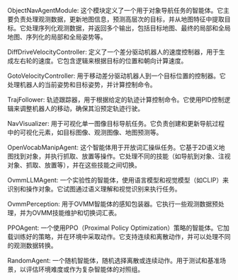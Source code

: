 ObjectNavAgentModule: 这个模块定义了一个用于对象导航任务的智能体。它主要负责处理观测数据，更新地图信息，预测高层次的目标，并从地图特征中提取目标。它处理序列化观测数据，并返回多个输出，包括目标地图、最终的局部和全局地图、序列化的局部和全局姿势等。

DiffDriveVelocityController: 定义了一个差分驱动机器人的速度控制器，用于生成左右轮的速度。它包含逻辑来根据目标的位置和朝向计算速度。

GotoVelocityController: 用于移动差分驱动机器人到一个目标位置的控制器。它处理机器人的当前姿势和目标姿势，并计算控制命令。

TrajFollower: 轨迹跟踪器，用于根据给定的轨迹计算控制命令。它使用PID控制逻辑来调整机器人的移动，确保其沿预定轨迹行驶。

NavVisualizer: 用于可视化单一图像目标导航任务。它负责创建和更新导航过程中的可视化元素，如目标图像、观测图像、地图预测等。

OpenVocabManipAgent: 这个智能体用于开放词汇操纵任务。它基于2D语义地图找到对象，并执行抓取、放置等操作。它处理不同的技能（如导航到对象、注视对象、抓取、放置等），并在这些技能之间切换。

OvmmLLMAgent: 一个实验性的智能体，使用语言模型和视觉模型（如CLIP）来识别和操作对象。它试图通过语义理解和视觉识别来执行任务。

OvmmPerception: 用于OVMM智能体的感知包装器。它执行一些观测数据预处理，并为OVMM技能维护和切换词汇表。

PPOAgent: 一个使用PPO（Proximal Policy Optimization）策略的智能体。它加载训练好的策略，并在环境中采取动作。它支持连续和离散动作，并可以处理不同的观测数据转换。

RandomAgent: 一个随机智能体，随机选择离散或连续动作。用于测试和基准场景，以评估环境难度或作为复杂智能体的对照组。
